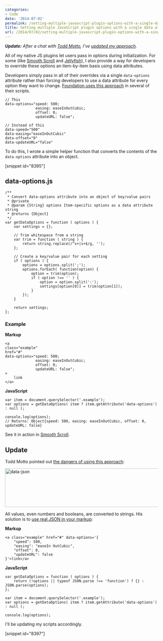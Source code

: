 ```yaml
---
categories:
- Code
date: '2014-07-02'
permalink: /setting-multiple-javascript-plugin-options-with-a-single-data-attribute/
title: Setting multiple JavaScript plugin options with a single data attribute
url: /2014/07/02/setting-multiple-javascript-plugin-options-with-a-single-data-attribute
---
```


***Update:*** *After a chat with [Todd Motto](http://toddmotto.com/), I've [updated my approach](https://gomakethings.com/revisiting-the-data-options-data-attribute/).*

All of my native JS plugins let users pass in options during initialization. For some (like [Smooth Scroll](https://github.com/cferdinandi/smooth-scroll) and [Jellyfish](https://github.com/cferdinandi/jellyfish/)), I also provide a way for developers to override these options an item-by-item basis using data attributes.

Developers simply pass in all of their overrides via a single `data-options` attribute rather than forcing developers to use a data attribute for every option they want to change. [Foundation uses this approach](http://foundation.zurb.com/docs/components/orbit.html) in several of their scripts.

```class-markup
// This
data-options="speed: 500;
              easing: easeInOutCubic;
              offset: 0;
              updateURL: false";

// Instead of this
data-speed="500"
data-easing="easeInOutCubic"
data-offset="0"
data-updateURL="false"
```

To do this, I wrote a simple helper function that converts the contents of the `data-options` attribute into an object.

[snippet id="8395"]

## data-options.js

```language-javascript
/**
 * Convert data-options attribute into an object of key/value pairs
 * @private
 * @param {String} options Item-specific options as a data attribute string
 * @returns {Object}
 */
var getDataOptions = function ( options ) {
	var settings = {};

	// Trim whitespace from a string
	var trim = function ( string ) {
		return string.replace(/^s+|s+$/g, '');
	};

	// Create a key/value pair for each setting
	if ( options ) {
		options = options.split(';');
		options.forEach( function(option) {
			option = trim(option);
			if ( option !== '' ) {
				option = option.split(':');
				settings[option[0]] = trim(option[1]);
			}
		});
	}

	return settings;
};
```

### Example

**Markup**
```language-markup
<a
class="example"
href="#"
data-options="speed: 500;
              easing: easeInOutCubic;
              offset: 0;
              updateURL: false";
>
	link
</a>
```

**JavaScript**
```language-javascript
var item = document.querySelector('.example');
var options = getDataOptions( item ? item.getAttribute('data-options') : null );

console.log(options);
// Returns: Object{speed: 500, easing: easeInOutCubic, offset: 0, updateURL: false}
```

See it in action in [Smooth Scroll](https://github.com/cferdinandi/smooth-scroll).

## Update

Todd Motto pointed out [the dangers of using this approach](https://twitter.com/toddmotto/status/484313751429332992/photo/1):

<img src="https://gomakethings.com/wp-content/uploads/2014/07/data-json.png" alt="data-json" width="741" height="127" class="aligncenter img-border">

All values, even numbers and booleans, are converted to strings. His solution is to [use real JSON in your markup](http://jsfiddle.net/toddmotto/aqMpU/):

**Markup**
```language-markup
<a class="example" href="#" data-options='{
    "speed": 500,
    "easing": "easeIn OutCubic",
    "offset": 0,
    "updateURL": false
}'>link</a>
```

**JavaScript**
```language-javascript
var getDataOptions = function ( options ) {
    return (!options || typeof JSON.parse !== 'function') ? {} : JSON.parse(options);
};

var item = document.querySelector('.example');
var options = getDataOptions( item ? item.getAttribute('data-options') : null );

console.log(options);
```

I'll be updating my scripts accordingly.

[snippet id="8397"]